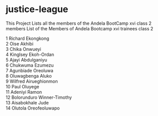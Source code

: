 # justice-league
This Project Lists all the members of the Andela BootCamp xvi class 2 members
List of the Members of Andela Bootcamp xvi trainees class 2

1 Richard Ekongkong <br/>
2 Oise Akhibi <br/>
3 Chika Onwueyi <br/>
4 Kinglsey Ekoh-Ordan <br/>
5 Ajayi Abdulganiyu <br/>
6 Chukwuma Ezumezu <br/>
7 Agunbiade Oreoluwa <br/>
8 Oluwagbenga Aluko <br/>
9 Wilfred Airueghionmon <br/>
10 Paul Oluyege <br/>
11 Adeniyi Ramon <br/>
12 Bolorunduro Winner-Timothy <br/>
13 Aisabokhale Jude <br/>
14 Olutola Oreofeoluwapo <br/>